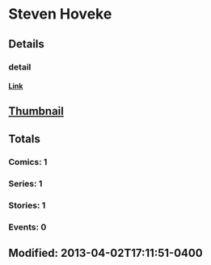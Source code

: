 # Steven  Hoveke 
## Details
### detail
#### [Link](http://marvel.com/comics/creators/10427/steven_hoveke?utm_campaign=apiRef&utm_source=225578a89fc76f3d20fbffda5d17a88d)
## [Thumbnail](http://i.annihil.us/u/prod/marvel/i/mg/b/40/image_not_available.jpg)
## Totals
### Comics: 1
### Series: 1
### Stories: 1
### Events: 0
## Modified: 2013-04-02T17:11:51-0400